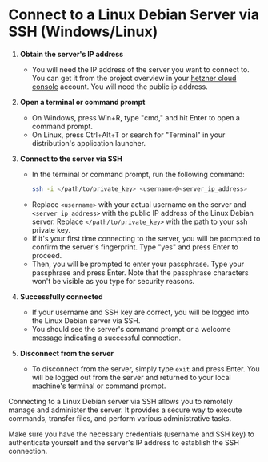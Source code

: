# Connect to a Linux Debian Server via SSH (Windows/Linux)

1. **Obtain the server's IP address**
   - You will need the IP address of the server you want to connect to. You can get it from the project overview in your [hetzner cloud console](https://console.hetzner.cloud) account. You will need the public ip address.

2. **Open a terminal or command prompt**
   - On Windows, press Win+R, type "cmd," and hit Enter to open a command prompt.
   - On Linux, press Ctrl+Alt+T or search for "Terminal" in your distribution's application launcher.

3. **Connect to the server via SSH**
   - In the terminal or command prompt, run the following command:
     ```bash
     ssh -i </path/to/private_key> <username>@<server_ip_address>
     ```
   - Replace `<username>` with your actual username on the server and `<server_ip_address>` with the public IP address of the Linux Debian server. Replace `</path/to/private_key>` with the path to your ssh private key.
   - If it's your first time connecting to the server, you will be prompted to confirm the server's fingerprint. Type "yes" and press Enter to proceed.
   - Then, you will be prompted to enter your passphrase. Type your passphrase and press Enter. Note that the passphrase characters won't be visible as you type for security reasons.

5. **Successfully connected**
   - If your username and SSH key are correct, you will be logged into the Linux Debian server via SSH.
   - You should see the server's command prompt or a welcome message indicating a successful connection.

6. **Disconnect from the server**
   - To disconnect from the server, simply type `exit` and press Enter. You will be logged out from the server and returned to your local machine's terminal or command prompt.

Connecting to a Linux Debian server via SSH allows you to remotely manage and administer the server. It provides a secure way to execute commands, transfer files, and perform various administrative tasks.

Make sure you have the necessary credentials (username and SSH key) to authenticate yourself and the server's IP address to establish the SSH connection.

